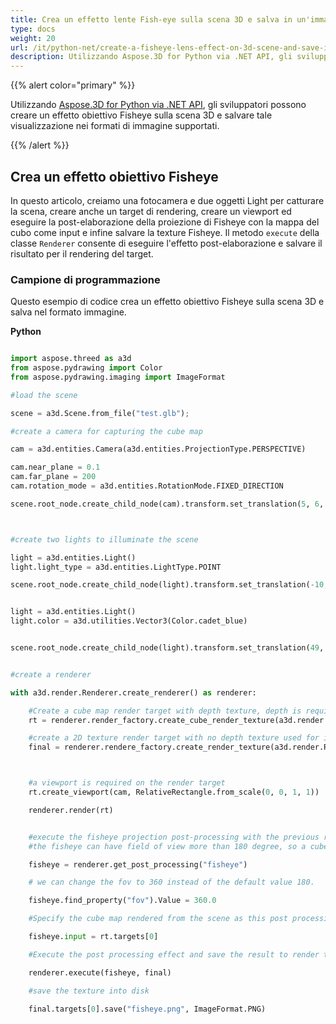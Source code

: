 ```yaml
---
title: Crea un effetto lente Fish-eye sulla scena 3D e salva in un'immagine
type: docs
weight: 20
url: /it/python-net/create-a-fisheye-lens-effect-on-3d-scene-and-save-in-an-image/
description: Utilizzando Aspose.3D for Python via .NET API, gli sviluppatori possono creare un effetto obiettivo Fisheye sulla scena 3D e salvare tale visualizzazione nei formati di immagine supportati.
---
```

{{% alert color="primary" %}}

Utilizzando [Aspose.3D for Python via .NET API](https:#products.aspose.com/3d/python-net/), gli sviluppatori possono creare un effetto obiettivo Fisheye sulla scena 3D e salvare tale visualizzazione nei formati di immagine supportati.

{{% /alert %}}
##  **Crea un effetto obiettivo Fisheye**
In questo articolo, creiamo una fotocamera e due oggetti Light per catturare la scena, creare anche un target di rendering, creare un viewport ed eseguire la post-elaborazione della proiezione di Fisheye con la mappa del cubo come input e infine salvare la texture Fisheye. Il metodo `execute` della classe `Renderer` consente di eseguire l'effetto post-elaborazione e salvare il risultato per il rendering del target.
###  **Campione di programmazione**
Questo esempio di codice crea un effetto obiettivo Fisheye sulla scena 3D e salva nel formato immagine.

**Python**


```py

import aspose.threed as a3d
from aspose.pydrawing import Color
from aspose.pydrawing.imaging import ImageFormat

#load the scene

scene = a3d.Scene.from_file("test.glb");

#create a camera for capturing the cube map

cam = a3d.entities.Camera(a3d.entities.ProjectionType.PERSPECTIVE)

cam.near_plane = 0.1
cam.far_plane = 200
cam.rotation_mode = a3d.entities.RotationMode.FIXED_DIRECTION

scene.root_node.create_child_node(cam).transform.set_translation(5, 6, 0)



#create two lights to illuminate the scene

light = a3d.entities.Light()
light.light_type = a3d.entities.LightType.POINT

scene.root_node.create_child_node(light).transform.set_translation(-10, 7, -10)


light = a3d.entities.Light()
light.color = a3d.utilities.Vector3(Color.cadet_blue)


scene.root_node.create_child_node(light).transform.set_translation(49, 0, 49)


#create a renderer

with a3d.render.Renderer.create_renderer() as renderer:

    #Create a cube map render target with depth texture, depth is required when rendering a scene.
    rt = renderer.render_factory.create_cube_render_texture(a3d.render.RenderParameters(False), 512, 512)

    #create a 2D texture render target with no depth texture used for image processing
    final = renderer.rendere_factory.create_render_texture(a3d.render.RenderParameters(False, 32, 0, 0), 1024, 1024)



    #a viewport is required on the render target
    rt.create_viewport(cam, RelativeRectangle.from_scale(0, 0, 1, 1))

    renderer.render(rt)


    #execute the fisheye projection post-processing with the previous rendered cube map as input
    #the fisheye can have field of view more than 180 degree, so a cube map with all direction is required.

    fisheye = renderer.get_post_processing("fisheye")

    # we can change the fov to 360 instead of the default value 180.

    fisheye.find_property("fov").Value = 360.0

    #Specify the cube map rendered from the scene as this post processing's input

    fisheye.input = rt.targets[0]

    #Execute the post processing effect and save the result to render target final

    renderer.execute(fisheye, final)

    #save the texture into disk

    final.targets[0].save("fisheye.png", ImageFormat.PNG)


```
